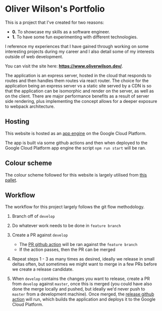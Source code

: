 # Oliver Wilson's Portfolio

This is a project that I've created for two reasons:

- **0.** To showcase my skills as a software engineer.
- **1.** To have some fun experimenting with different technologies.

I reference my experiences that I have gained through working on some interesting projects during my career and I also detail some of my interests outside of web development.

You can visit the site here: **https://www.oliverwilson.dev/**.

The application is an express server, hosted in the cloud that responds to routes and then handles them routes via react router. The choice for the application being an express server vs a static site served by a CDN is so that the application can be isomorphic and render on the server, as well as on the client. There are major performance benefits as a result of server side rendering, plus implementing the concept allows for a deeper exposure to webpack architecture.

## Hosting

This website is hosted as an [app engine](https://cloud.google.com/appengine) on the Google Cloud Platform.

The app is built via some github actions and then when deployed to the Google Cloud Platform app engine the script `npm run start` will be ran.

## Colour scheme

The colour scheme followed for this website is largely utilised from [this pallet](https://coolors.co/ef476f-ffd166-06d6a0-118ab2-073b4c).

## Workflow

The workflow for this project largely follows the git flow methodology.

1. Branch off of `develop`

2. Do whatever work needs to be done in `feature branch`

3. Create a PR against `develop`

   - The [PR github action](./.github/workflows/PR.yaml) will be ran against the `feature branch`
   - If the action passes, then the PR can be merged

4. Repeat steps 1 - 3 as many times as desired, ideally we release in small deltas often, but sometimes we might want to merge in a few PRs before we create a release candidate.

5. When `develop` contains the changes you want to release, create a PR from `develop` against `master`, once this is merged (you could have also done the merge locally and pushed, but ideally we'd never push to `master` from a development machine). Once merged, the [release github action](./.github/workflows/release.yaml) will run, which builds the application and deploys it to the Google Cloud Platform.

